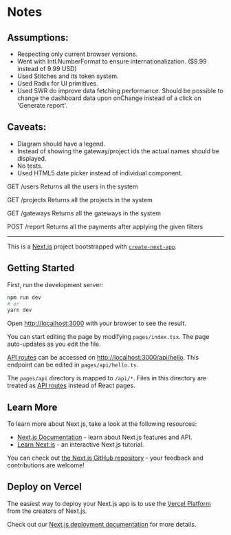 # Notes

## Assumptions:

- Respecting only current browser versions.
- Went with Intl.NumberFormat to ensure internationalization. ($9.99 instead of 9.99 USD)
- Used Stitches and its token system.
- Used Radix for UI primitives.
- Used SWR do improve data fetching performance. Should be possible to change the dashboard data upon onChange instead of a click on 'Generate report'.

## Caveats:

- Diagram should have a legend.
- Instead of showing the gateway/project ids the actual names should be displayed.
- No tests.
- Used HTML5 date picker instead of individual component.

GET /users
Returns all the users in the system

GET /projects
Returns all the projects in the system

GET /gateways
Returns all the gateways in the system

POST /report
Returns all the payments after applying the given filters

---

This is a [Next.js](https://nextjs.org/) project bootstrapped with [`create-next-app`](https://github.com/vercel/next.js/tree/canary/packages/create-next-app).

## Getting Started

First, run the development server:

```bash
npm run dev
# or
yarn dev
```

Open [http://localhost:3000](http://localhost:3000) with your browser to see the result.

You can start editing the page by modifying `pages/index.tsx`. The page auto-updates as you edit the file.

[API routes](https://nextjs.org/docs/api-routes/introduction) can be accessed on [http://localhost:3000/api/hello](http://localhost:3000/api/hello). This endpoint can be edited in `pages/api/hello.ts`.

The `pages/api` directory is mapped to `/api/*`. Files in this directory are treated as [API routes](https://nextjs.org/docs/api-routes/introduction) instead of React pages.

## Learn More

To learn more about Next.js, take a look at the following resources:

- [Next.js Documentation](https://nextjs.org/docs) - learn about Next.js features and API.
- [Learn Next.js](https://nextjs.org/learn) - an interactive Next.js tutorial.

You can check out [the Next.js GitHub repository](https://github.com/vercel/next.js/) - your feedback and contributions are welcome!

## Deploy on Vercel

The easiest way to deploy your Next.js app is to use the [Vercel Platform](https://vercel.com/new?utm_medium=default-template&filter=next.js&utm_source=create-next-app&utm_campaign=create-next-app-readme) from the creators of Next.js.

Check out our [Next.js deployment documentation](https://nextjs.org/docs/deployment) for more details.
